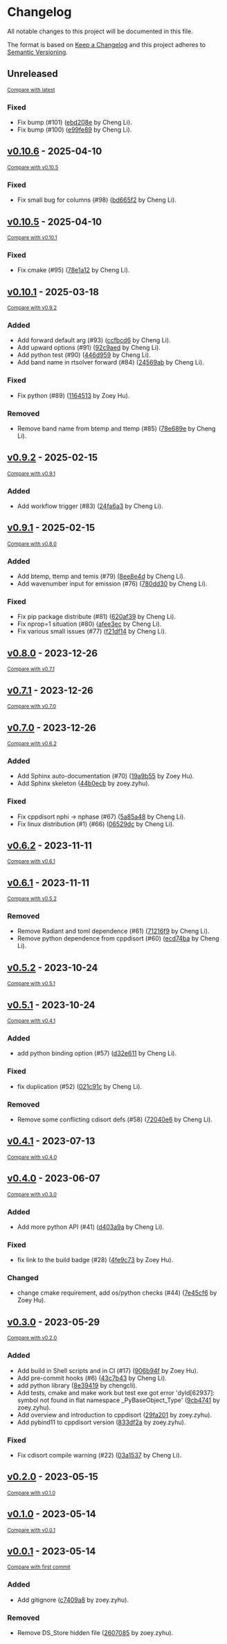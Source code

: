 # Changelog

All notable changes to this project will be documented in this file.

The format is based on [Keep a Changelog](http://keepachangelog.com/en/1.0.0/)
and this project adheres to [Semantic Versioning](http://semver.org/spec/v2.0.0.html).

<!-- insertion marker -->
## Unreleased

<small>[Compare with latest](https://github.com/zoeyzyhu/pydisort/compare/v0.10.6...HEAD)</small>

### Fixed

- Fix bump (#101) ([ebd208e](https://github.com/zoeyzyhu/pydisort/commit/ebd208eea93e43118c573933a3a4416853288284) by Cheng Li).
- Fix bump (#100) ([e99fe89](https://github.com/zoeyzyhu/pydisort/commit/e99fe89be3d7a1df834902efe98a2323bc58cd6e) by Cheng Li).

<!-- insertion marker -->
## [v0.10.6](https://github.com/zoeyzyhu/pydisort/releases/tag/v0.10.6) - 2025-04-10

<small>[Compare with v0.10.5](https://github.com/zoeyzyhu/pydisort/compare/v0.10.5...v0.10.6)</small>

### Fixed

- Fix small bug for columns (#98) ([bd665f2](https://github.com/zoeyzyhu/pydisort/commit/bd665f2937663b4e211681fe7237e168eaf77d19) by Cheng Li).

## [v0.10.5](https://github.com/zoeyzyhu/pydisort/releases/tag/v0.10.5) - 2025-04-10

<small>[Compare with v0.10.1](https://github.com/zoeyzyhu/pydisort/compare/v0.10.1...v0.10.5)</small>

### Fixed

- Fix cmake (#95) ([78e1a12](https://github.com/zoeyzyhu/pydisort/commit/78e1a1273cbbaf55b2c988ddf24726f500707228) by Cheng Li).

## [v0.10.1](https://github.com/zoeyzyhu/pydisort/releases/tag/v0.10.1) - 2025-03-18

<small>[Compare with v0.9.2](https://github.com/zoeyzyhu/pydisort/compare/v0.9.2...v0.10.1)</small>

### Added

- Add forward default arg (#93) ([ccfbcd6](https://github.com/zoeyzyhu/pydisort/commit/ccfbcd659c5c8f3bd49990caf95ca104511305c7) by Cheng Li).
- Add upward options (#91) ([92c9aed](https://github.com/zoeyzyhu/pydisort/commit/92c9aed55a382996a573638fc01df3d767d2d765) by Cheng Li).
- Add python test (#90) ([446d959](https://github.com/zoeyzyhu/pydisort/commit/446d959641c9e79de0cf44f4a0f2dd672595cb73) by Cheng Li).
- Add band name in rtsolver forward (#84) ([24569ab](https://github.com/zoeyzyhu/pydisort/commit/24569ab591dcf85b28117edafeb5c13495c9c615) by Cheng Li).

### Fixed

- Fix python (#89) ([1164513](https://github.com/zoeyzyhu/pydisort/commit/1164513e7383a10a4436aee01b2b30bbda88d561) by Zoey Hu).

### Removed

- Remove band name from btemp and ttemp (#85) ([78e689e](https://github.com/zoeyzyhu/pydisort/commit/78e689eeb00f08291f11e2d6941a1987441601f9) by Cheng Li).

## [v0.9.2](https://github.com/zoeyzyhu/pydisort/releases/tag/v0.9.2) - 2025-02-15

<small>[Compare with v0.9.1](https://github.com/zoeyzyhu/pydisort/compare/v0.9.1...v0.9.2)</small>

### Added

- Add workflow trigger (#83) ([24fa6a3](https://github.com/zoeyzyhu/pydisort/commit/24fa6a3be8d071e2a29973ced06397c2aa68f797) by Cheng Li).

## [v0.9.1](https://github.com/zoeyzyhu/pydisort/releases/tag/v0.9.1) - 2025-02-15

<small>[Compare with v0.8.0](https://github.com/zoeyzyhu/pydisort/compare/v0.8.0...v0.9.1)</small>

### Added

- Add btemp, ttemp and temis (#79) ([8ee8e4d](https://github.com/zoeyzyhu/pydisort/commit/8ee8e4d725f77522ee2b930e78dba0cb57a5418c) by Cheng Li).
- Add wavenumber input for emission (#76) ([780dd30](https://github.com/zoeyzyhu/pydisort/commit/780dd30c3ec37494c3447f33e9e5b23a5a910f6e) by Cheng Li).

### Fixed

- Fix pip package distribute (#81) ([620af39](https://github.com/zoeyzyhu/pydisort/commit/620af39fbd596e1b3c0ef2c6ab0818b9989d5a86) by Cheng Li).
- Fix nprop=1 situation (#80) ([afee3ec](https://github.com/zoeyzyhu/pydisort/commit/afee3ec897f1ca719e78ea8eedd66aa0c1d5e76a) by Cheng Li).
- Fix various small issues (#77) ([f21df14](https://github.com/zoeyzyhu/pydisort/commit/f21df1458f2ad4c286d12d9d98f0317c03522c25) by Cheng Li).

## [v0.8.0](https://github.com/zoeyzyhu/pydisort/releases/tag/v0.8.0) - 2023-12-26

<small>[Compare with v0.7.1](https://github.com/zoeyzyhu/pydisort/compare/v0.7.1...v0.8.0)</small>

## [v0.7.1](https://github.com/zoeyzyhu/pydisort/releases/tag/v0.7.1) - 2023-12-26

<small>[Compare with v0.7.0](https://github.com/zoeyzyhu/pydisort/compare/v0.7.0...v0.7.1)</small>

## [v0.7.0](https://github.com/zoeyzyhu/pydisort/releases/tag/v0.7.0) - 2023-12-26

<small>[Compare with v0.6.2](https://github.com/zoeyzyhu/pydisort/compare/v0.6.2...v0.7.0)</small>

### Added

- Add Sphinx auto-documentation (#70) ([19a9b55](https://github.com/zoeyzyhu/pydisort/commit/19a9b55304f5a5d16c0e5f9511c91db9ea7ab2ae) by Zoey Hu).
- Add Sphinx skeleton ([44b0ecb](https://github.com/zoeyzyhu/pydisort/commit/44b0ecbe9a7a3f3d8c60e30635523a9837937912) by zoey.zyhu).

### Fixed

- Fix cppdisort nphi -> nphase (#67) ([5a85a48](https://github.com/zoeyzyhu/pydisort/commit/5a85a48e3e665d7e051929cd4e39a2bfe7f5de11) by Cheng Li).
- Fix linux distribution (#1) (#66) ([06529dc](https://github.com/zoeyzyhu/pydisort/commit/06529dcc6799f6e873039634364825b77fd12734) by Cheng Li).

## [v0.6.2](https://github.com/zoeyzyhu/pydisort/releases/tag/v0.6.2) - 2023-11-11

<small>[Compare with v0.6.1](https://github.com/zoeyzyhu/pydisort/compare/v0.6.1...v0.6.2)</small>

## [v0.6.1](https://github.com/zoeyzyhu/pydisort/releases/tag/v0.6.1) - 2023-11-11

<small>[Compare with v0.5.2](https://github.com/zoeyzyhu/pydisort/compare/v0.5.2...v0.6.1)</small>

### Removed

- Remove Radiant and toml dependence (#61) ([71216f9](https://github.com/zoeyzyhu/pydisort/commit/71216f9e550a7280d3c03ea4a7303dfacd925ec3) by Cheng Li).
- Remove python dependence from cppdisort (#60) ([ecd74ba](https://github.com/zoeyzyhu/pydisort/commit/ecd74bad0c7521ba56896ff90c4bd33547225661) by Cheng Li).

## [v0.5.2](https://github.com/zoeyzyhu/pydisort/releases/tag/v0.5.2) - 2023-10-24

<small>[Compare with v0.5.1](https://github.com/zoeyzyhu/pydisort/compare/v0.5.1...v0.5.2)</small>

## [v0.5.1](https://github.com/zoeyzyhu/pydisort/releases/tag/v0.5.1) - 2023-10-24

<small>[Compare with v0.4.1](https://github.com/zoeyzyhu/pydisort/compare/v0.4.1...v0.5.1)</small>

### Added

- add python binding option (#57) ([d32e611](https://github.com/zoeyzyhu/pydisort/commit/d32e611049bc696ff05feb343d44b0d073447936) by Cheng Li).

### Fixed

- fix duplication (#52) ([021c91c](https://github.com/zoeyzyhu/pydisort/commit/021c91c0ffca4a3a634be6a64b1fd79e4d004031) by Cheng Li).

### Removed

- Remove some conflicting cdisort defs (#58) ([72040e6](https://github.com/zoeyzyhu/pydisort/commit/72040e6e1bfc8ac303f25de27fdae01bcec3480f) by Cheng Li).

## [v0.4.1](https://github.com/zoeyzyhu/pydisort/releases/tag/v0.4.1) - 2023-07-13

<small>[Compare with v0.4.0](https://github.com/zoeyzyhu/pydisort/compare/v0.4.0...v0.4.1)</small>

## [v0.4.0](https://github.com/zoeyzyhu/pydisort/releases/tag/v0.4.0) - 2023-06-07

<small>[Compare with v0.3.0](https://github.com/zoeyzyhu/pydisort/compare/v0.3.0...v0.4.0)</small>

### Added

- Add more python API (#41) ([d403a9a](https://github.com/zoeyzyhu/pydisort/commit/d403a9a7270b95f952a653d26d9c3e5fa932a990) by Cheng Li).

### Fixed

- fix link to the build badge (#28) ([4fe9c73](https://github.com/zoeyzyhu/pydisort/commit/4fe9c73c54fe810ee17e652644458323478638d5) by Zoey Hu).

### Changed

- change cmake requirement, add os/python checks (#44) ([7e45cf6](https://github.com/zoeyzyhu/pydisort/commit/7e45cf612468ac1a4ffa9de56d55fa7de303a441) by Zoey Hu).

## [v0.3.0](https://github.com/zoeyzyhu/pydisort/releases/tag/v0.3.0) - 2023-05-29

<small>[Compare with v0.2.0](https://github.com/zoeyzyhu/pydisort/compare/v0.2.0...v0.3.0)</small>

### Added

- Add build in Shell scripts and in CI (#17) ([906b94f](https://github.com/zoeyzyhu/pydisort/commit/906b94f9cdeebe39939604de17bf2132e6dea261) by Zoey Hu).
- Add pre-commit hooks (#6) ([43c7b43](https://github.com/zoeyzyhu/pydisort/commit/43c7b43229c07282f2e4c149022b1f1fa71d1a37) by Cheng Li).
- add python library ([8e39419](https://github.com/zoeyzyhu/pydisort/commit/8e394195c18fd673955201c57b37fac1e53a4ab5) by chengcli).
- Add tests, cmake and make work but test exe got error 'dyld[62937]: symbol not found in flat namespace _PyBaseObject_Type' ([9cb4741](https://github.com/zoeyzyhu/pydisort/commit/9cb4741ffb6d1f03d73441745c7d55a2832dac46) by zoey.zyhu).
- Add overview and introduction to cppdisort ([29fa201](https://github.com/zoeyzyhu/pydisort/commit/29fa2018ed14b688ac38c8d301eed344c08de584) by zoey.zyhu).
- Add pybind11 to cppdisort version ([833df2a](https://github.com/zoeyzyhu/pydisort/commit/833df2a48902876d08bbc5f1f53dc21b265f641b) by zoey.zyhu).

### Fixed

- Fix cdisort compile warning (#22) ([03a1537](https://github.com/zoeyzyhu/pydisort/commit/03a1537b553708fa940e44a70d9c0bd79ba21c5b) by Cheng Li).

## [v0.2.0](https://github.com/zoeyzyhu/pydisort/releases/tag/v0.2.0) - 2023-05-15

<small>[Compare with v0.1.0](https://github.com/zoeyzyhu/pydisort/compare/v0.1.0...v0.2.0)</small>

## [v0.1.0](https://github.com/zoeyzyhu/pydisort/releases/tag/v0.1.0) - 2023-05-14

<small>[Compare with v0.0.1](https://github.com/zoeyzyhu/pydisort/compare/v0.0.1...v0.1.0)</small>

## [v0.0.1](https://github.com/zoeyzyhu/pydisort/releases/tag/v0.0.1) - 2023-05-14

<small>[Compare with first commit](https://github.com/zoeyzyhu/pydisort/compare/a8ea2afb9cfb1872938084ea9e746363ddeaf555...v0.0.1)</small>

### Added

- Add gitignore ([c7409a8](https://github.com/zoeyzyhu/pydisort/commit/c7409a8454f41700e579238fd2abe27f9bbf6f18) by zoey.zyhu).

### Removed

- Remove DS_Store hidden file ([2607085](https://github.com/zoeyzyhu/pydisort/commit/2607085ffb128e98cae7edc8a1b3bd421f6653f1) by zoey.zyhu).

